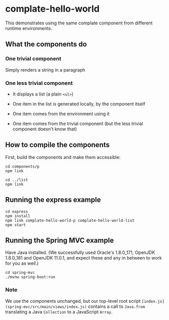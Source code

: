 complate-hello-world
====================

This demonstrates using the same complate component from different
runtime environments.

What the components do
----------------------

### One trivial component

Simply renders a string in a paragraph


### One less trivial component

* It displays a list (a plain `<ul>`)

* One item in the list is generated locally, by the component itself

* One item comes from the environment using it

* One item comes from the trivial component (but the less trivial component
  doesn't know that)

How to compile the components
-----------------------------

First, build the components and make them accessible:

```
cd components/p
npm link

cd ../list
npm link
```

Running the express example
---------------------------

```
cd express
npm install
npm link complate-hello-world-p complate-hello-world-list
npm start
```

Running the Spring MVC example
------------------------------

Have Java installed. (We successfully used Oracle's 1.8.0_171, OpenJDK 1.8.0_181
and OpenJDK 11.0.1, and expect these and any in between to work for you as well.)


```
cd spring-mvc
./mvnw spring-boot:run
```

### Note

We use the components unchanged, but our top-level root script
`[index.js](spring-mvc/src/main/views/index.js)` contains a call to `Java.from`
translating a Java `Collection` to a JavaScript `Array`.
